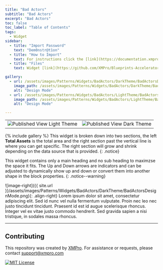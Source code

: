 ```yaml
---
title: "Bad Actors"
subtitle: "Bad Actors"
excerpt: "Bad Actors"
toc: false
toc_label: "Table of Contents"
tags:
  - Widget
sidebar:
  - title: "Import Password"
    text: "Dem0nstr@t1on"
  - title: "How to Import"
    text: For instructions click the [link](https://documentation.xmpro.com/how-tos/apps/manage-widgets#importing-widgets)
  - title: "Files"
    text: Widget [link](https://github.com/XMPro/Blueprints-Accelerators-Patterns/blob/master/Patterns/Widgets/Bad%20Actors.xwid)

gallery:
  - url: /assets/images/Patterns/Widgets/BadActors/DarkTheme/BadActorsDesignMode.png
    image_path: /assets/images/Patterns/Widgets/BadActors/DarkTheme/BadActorsDesignMode.png
    alt: "Design Mode"
  - url: /assets/images/Patterns/Widgets/BadActors/LightTheme/BadActorsTotalDataSource.png
    image_path: /assets/images/Patterns/Widgets/BadActors/LightTheme/BadActorsDesignMode.png
    alt: "Design Mode"

---
```

<table>
<tr>
  <td><img src="{{ site.url }}/assets/images/Patterns/Widgets/BadActors/LightTheme/BadActorsPublishedMode.png" alt="Published View Light Theme"/>
  </td>
  <td><img src="{{ site.url }}/assets/images/Patterns/Widgets/BadActors/DarkTheme/BadActorsPublishedMode.png" alt="Published View Dark Theme"/>
  </td>
</tr>
</table>
{% include gallery %}
This widget is broken down into two sections, the left <b>Total Assets</b> is the total area and the right section past the vertical line is where you can get specific. The right section will grow and shrink depending on the data source that is provided.
{: .notice}

This widget contains only a main heading and no sub heading to maximzse the space it fits.
The Up and Down arrows are indicators and can be adjusted to dynamically show up and down or convert them into another shape in the block properties.
{: .notice--warning}

![image-right]({{ site.url }}/assets/images/Patterns/Widgets/BadActors/DarkTheme/BadActorsDesignMode.png){: .align-right}
Lorem ipsum dolor sit amet, consectetur adipiscing elit. Sed id nunc vel nulla fermentum vulputate. Proin nec leo nec justo tincidunt tincidunt. Praesent id est id augue scelerisque rhoncus. Integer vel ex vitae justo commodo hendrerit. Sed gravida sapien a nisi tristique, in sodales massa rhoncus.
<hr />

## Contributing
This repository was created by <a href="https://xmpro.com/">XMPro</a>. 
For assistance or requests, please contact <a href="mailto:support@xmpro.com">support@xmpro.com</a>

[![MIT License](https://img.shields.io/badge/License-MIT-green.svg)](https://choosealicense.com/licenses/mit/)
